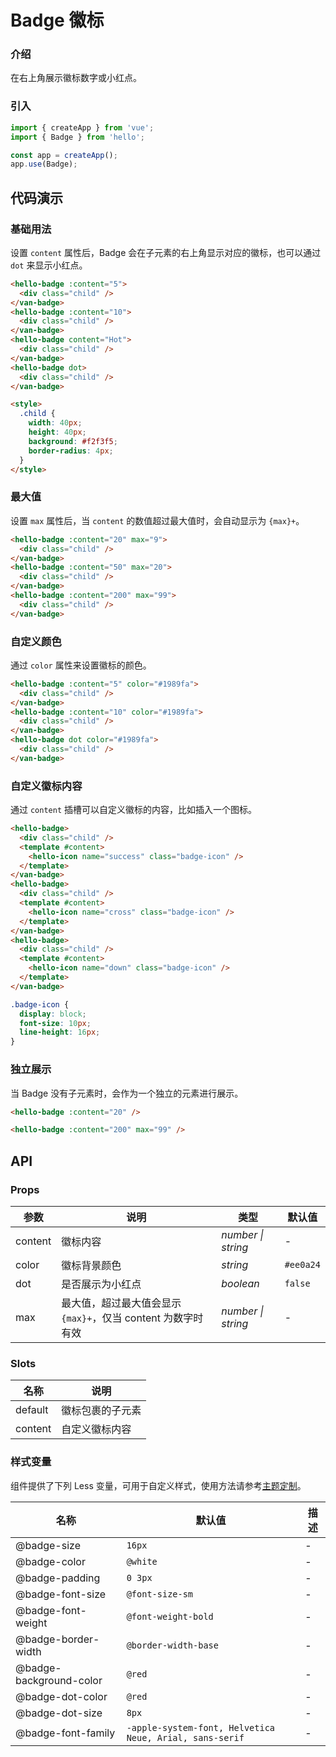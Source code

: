 # Badge 徽标

### 介绍

在右上角展示徽标数字或小红点。

### 引入

```js
import { createApp } from 'vue';
import { Badge } from 'hello';

const app = createApp();
app.use(Badge);
```

## 代码演示

### 基础用法

设置 `content` 属性后，Badge 会在子元素的右上角显示对应的徽标，也可以通过 `dot` 来显示小红点。

```html
<hello-badge :content="5">
  <div class="child" />
</van-badge>
<hello-badge :content="10">
  <div class="child" />
</van-badge>
<hello-badge content="Hot">
  <div class="child" />
</van-badge>
<hello-badge dot>
  <div class="child" />
</van-badge>

<style>
  .child {
    width: 40px;
    height: 40px;
    background: #f2f3f5;
    border-radius: 4px;
  }
</style>
```

### 最大值

设置 `max` 属性后，当 `content` 的数值超过最大值时，会自动显示为 `{max}+`。

```html
<hello-badge :content="20" max="9">
  <div class="child" />
</van-badge>
<hello-badge :content="50" max="20">
  <div class="child" />
</van-badge>
<hello-badge :content="200" max="99">
  <div class="child" />
</van-badge>
```

### 自定义颜色

通过 `color` 属性来设置徽标的颜色。

```html
<hello-badge :content="5" color="#1989fa">
  <div class="child" />
</van-badge>
<hello-badge :content="10" color="#1989fa">
  <div class="child" />
</van-badge>
<hello-badge dot color="#1989fa">
  <div class="child" />
</van-badge>
```

### 自定义徽标内容

通过 `content` 插槽可以自定义徽标的内容，比如插入一个图标。

```html
<hello-badge>
  <div class="child" />
  <template #content>
    <hello-icon name="success" class="badge-icon" />
  </template>
</van-badge>
<hello-badge>
  <div class="child" />
  <template #content>
    <hello-icon name="cross" class="badge-icon" />
  </template>
</van-badge>
<hello-badge>
  <div class="child" />
  <template #content>
    <hello-icon name="down" class="badge-icon" />
  </template>
</van-badge>
```

```css
.badge-icon {
  display: block;
  font-size: 10px;
  line-height: 16px;
}
```

### 独立展示

当 Badge 没有子元素时，会作为一个独立的元素进行展示。

```html
<hello-badge :content="20" />

<hello-badge :content="200" max="99" />
```

## API

### Props

| 参数 | 说明 | 类型 | 默认值 |
| --- | --- | --- | --- |
| content | 徽标内容 | _number \| string_ | - |
| color | 徽标背景颜色 | _string_ | `#ee0a24` |
| dot | 是否展示为小红点 | _boolean_ | `false` |
| max | 最大值，超过最大值会显示 `{max}+`，仅当 content 为数字时有效 | _number \| string_ | - |

### Slots

| 名称    | 说明             |
| ------- | ---------------- |
| default | 徽标包裹的子元素 |
| content | 自定义徽标内容   |

### 样式变量

组件提供了下列 Less 变量，可用于自定义样式，使用方法请参考[主题定制](#/zh-CN/theme)。

| 名称 | 默认值 | 描述 |
| --- | --- | --- |
| @badge-size | `16px` | - |
| @badge-color | `@white` | - |
| @badge-padding | `0 3px` | - |
| @badge-font-size | `@font-size-sm` | - |
| @badge-font-weight | `@font-weight-bold` | - |
| @badge-border-width | `@border-width-base` | - |
| @badge-background-color | `@red` | - |
| @badge-dot-color | `@red` | - |
| @badge-dot-size | `8px` | - |
| @badge-font-family | `-apple-system-font, Helvetica Neue, Arial, sans-serif` | - |
